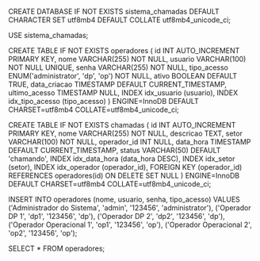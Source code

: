 CREATE DATABASE IF NOT EXISTS sistema_chamadas 
  DEFAULT CHARACTER SET utf8mb4 
  DEFAULT COLLATE utf8mb4_unicode_ci;

USE sistema_chamadas;

CREATE TABLE IF NOT EXISTS operadores (
    id INT AUTO_INCREMENT PRIMARY KEY,
    nome VARCHAR(255) NOT NULL,
    usuario VARCHAR(100) NOT NULL UNIQUE,
    senha VARCHAR(255) NOT NULL,
    tipo_acesso ENUM('administrator', 'dp', 'op') NOT NULL,
    ativo BOOLEAN DEFAULT TRUE,
    data_criacao TIMESTAMP DEFAULT CURRENT_TIMESTAMP,
    ultimo_acesso TIMESTAMP NULL,
    INDEX idx_usuario (usuario),
    INDEX idx_tipo_acesso (tipo_acesso)
) ENGINE=InnoDB DEFAULT CHARSET=utf8mb4 COLLATE=utf8mb4_unicode_ci;

CREATE TABLE IF NOT EXISTS chamadas (
    id INT AUTO_INCREMENT PRIMARY KEY,
    nome VARCHAR(255) NOT NULL,
    descricao TEXT,
    setor VARCHAR(100) NOT NULL,
    operador_id INT NULL,
    data_hora TIMESTAMP DEFAULT CURRENT_TIMESTAMP,
    status VARCHAR(50) DEFAULT 'chamando',
    INDEX idx_data_hora (data_hora DESC),
    INDEX idx_setor (setor),
    INDEX idx_operador (operador_id),
    FOREIGN KEY (operador_id) REFERENCES operadores(id) ON DELETE SET NULL
) ENGINE=InnoDB DEFAULT CHARSET=utf8mb4 COLLATE=utf8mb4_unicode_ci;

INSERT INTO operadores (nome, usuario, senha, tipo_acesso) VALUES 
('Administrador do Sistema', 'admin', '123456', 'administrator'),
('Operador DP 1', 'dp1', '123456', 'dp'),
('Operador DP 2', 'dp2', '123456', 'dp'),
('Operador Operacional 1', 'op1', '123456', 'op'),
('Operador Operacional 2', 'op2', '123456', 'op');

SELECT * FROM operadores;
